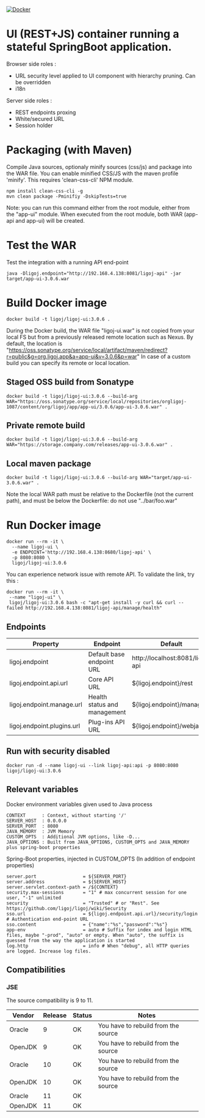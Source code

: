 [![Docker](https://img.shields.io/docker/build/ligoj/ligoj-ui.svg)](https://hub.docker.com/r/ligoj/ligoj-ui)

# UI (REST+JS) container running a stateful SpringBoot application.

Browser side roles :

- URL security level applied to UI component with hierarchy pruning. Can be overridden
- i18n

Server side roles :

- REST endpoints proxing
- White/secured URL
- Session holder 

# Packaging (with Maven)

Compile Java sources, optionaly minify sources (css/js) and package into the WAR file.
You can enable minified CSS/JS with the maven profile 'minify'. This requires 'clean-css-cli' NPM module.

```
npm install clean-css-cli -g
mvn clean package -Pminifiy -DskipTests=true
```

Note: you can run this command either from the root module, either from the "app-ui" module. When executed from the root module, both WAR (app-api and app-ui) will be created.

# Test the WAR

Test the integration with a running API end-point

```
java -Dligoj.endpoint="http://192.168.4.138:8081/ligoj-api" -jar target/app-ui-3.0.6.war
```

# Build Docker image

```
docker build -t ligoj/ligoj-ui:3.0.6 .
```

During the Docker build, the WAR file "ligoj-ui.war" is not copied from your local FS but from a previously released remote location such as Nexus.
By default, the location is "https://oss.sonatype.org/service/local/artifact/maven/redirect?r=public&g=org.ligoj.app&a=app-ui&v=3.0.6&p=war"
In case of a custom build you can specify its remote or local location.

## Staged OSS build from Sonatype

```
docker build -t ligoj/ligoj-ui:3.0.6 --build-arg WAR="https://oss.sonatype.org/service/local/repositories/orgligoj-1087/content/org/ligoj/app/app-ui/3.0.6/app-ui-3.0.6.war" .
```

## Private remote build

```
docker build -t ligoj/ligoj-ui:3.0.6 --build-arg WAR="https://storage.company.com/releases/app-ui-3.0.6.war" .
```

## Local maven package

```
docker build -t ligoj/ligoj-ui:3.0.6 --build-arg WAR="target/app-ui-3.0.6.war" .
```

Note the local WAR path must be relative to the Dockerfile (not the current path), and must be below the Dockerfile: do not use "../bar/foo.war"

# Run Docker image

```
docker run --rm -it \
  --name ligoj-ui \
  -e ENDPOINT='http://192.168.4.138:8680/ligoj-api' \
  -p 8080:8080 \
  ligoj/ligoj-ui:3.0.6 
```

You can experience network issue with remote API. To validate the link, try this :

```
docker run --rm -it \
 --name "ligoj-ui" \
 ligoj/ligoj-ui:3.0.6 bash -c "apt-get install -y curl && curl --failed http://192.168.4.138:8081/ligoj-api/manage/health"
```

## Endpoints

| Property     | Endpoint | Default |
|------------|---------|--------------------------|
| ligoj.endpoint | Default base endpoint URL    | http://localhost:8081/ligoj-api |
| ligoj.endpoint.api.url | Core API URL     | ${ligoj.endpoint}/rest |
| ligoj.endpoint.manage.url | Health status and management| ${ligoj.endpoint}/manage |
| ligoj.endpoint.plugins.url | Plug-ins API URL | ${ligoj.endpoint}/webjars |


## Run with security disabled
```
docker run -d --name ligoj-ui --link ligoj-api:api -p 8080:8080 ligoj/ligoj-ui:3.0.6 
```


## Relevant variables

Docker environment variables given used to Java process

```
CONTEXT      : Context, without starting '/'
SERVER_HOST  : 0.0.0.0
SERVER_PORT  : 8080
JAVA_MEMORY  : JVM Memory
CUSTOM_OPTS  : Additional JVM options, like -D...
JAVA_OPTIONS : Built from JAVA_OPTIONS, CUSTOM_OPTS and JAVA_MEMORY plus spring-boot properties
```

Spring-Boot properties, injected in CUSTOM_OPTS
(In addition of endpoint properties)

```
server.port                 = ${SERVER_PORT}
server.address              = ${SERVER_HOST}
server.servlet.context-path = /${CONTEXT}
security.max-sessions       = "1" # max concurrent session for one user, "-1" unlimited
security                    = "Trusted" # or "Rest". See https://github.com/ligoj/ligoj/wiki/Security
sso.url                     = ${ligoj.endpoint.api.url}/security/login # Authentication end-point URL
sso.content                 = {"name":"%s","password":"%s"}
app-env                     = auto # Suffix for index and login HTML files, maybe "-prod", "auto" or empty. When "auto", the suffix is guessed from the way the application is started
log.http                    = info # When "debug", all HTTP queries are logged. Increase log files.
```

## Compatibilities

### JSE

The source compatibility is 9 to 11.

| Vendor     | Release  | Status  | Notes |
|------------|----------|---------|-------|
| Oracle     | 9        | OK      | You have to rebuild from the source |
| OpenJDK    | 9        | OK      | You have to rebuild from the source |
| Oracle     | 10       | OK      | You have to rebuild from the source |
| OpenJDK    | 10       | OK      | You have to rebuild from the source |
| Oracle     | 11       | OK      |  |
| OpenJDK    | 11       | OK      |  |
